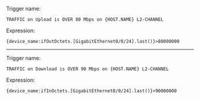 Trigger name:
```
TRAFFIC on Upload is OVER 80 Mbps on {HOST.NAME} L2-CHANNEL

```
Expression:

```
{device_name:ifOutOctets.[GigabitEthernet0/0/24].last()}>80000000

```

-----------------------------
Trigger name:

```
TRAFFIC on Download is OVER 90 Mbps on {HOST.NAME} L2-CHANNEL

```
Expression:

```
{device_name:ifInOctets.[GigabitEthernet0/0/24].last()}>90000000

```
